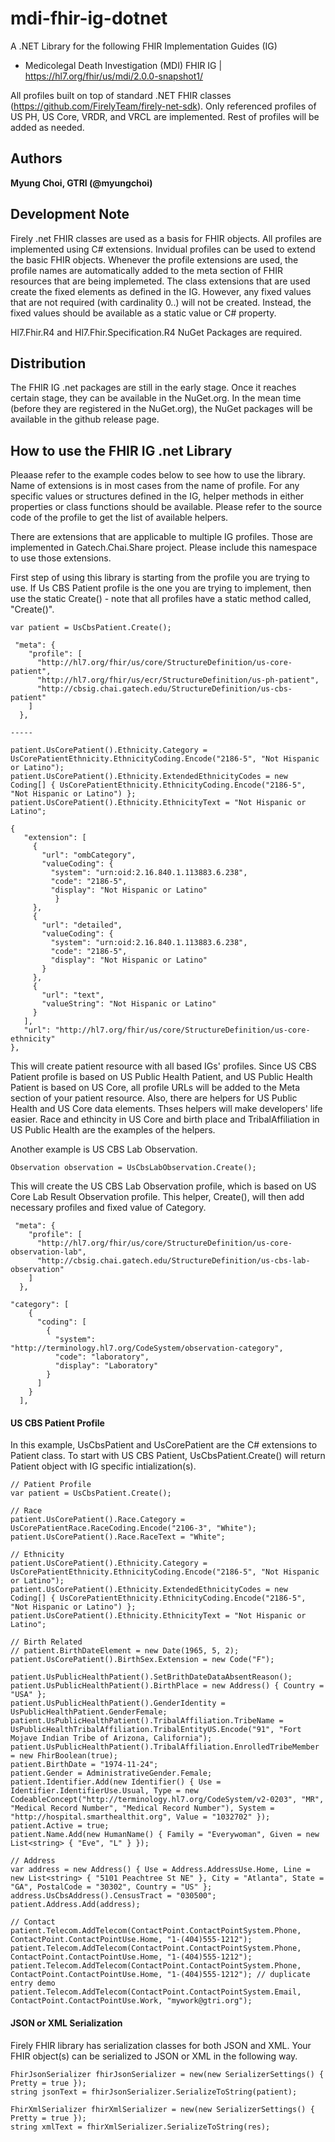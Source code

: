 # mdi-fhir-ig-dotnet
A .NET Library for the following FHIR Implementation Guides (IG)
* Medicolegal Death Investigation (MDI) FHIR IG | https://hl7.org/fhir/us/mdi/2.0.0-snapshot1/

All profiles built on top of standard .NET FHIR classes (https://github.com/FirelyTeam/firely-net-sdk). Only referenced profiles of US PH, US Core, VRDR, and VRCL are implemented. Rest of profiles will be added as needed. 

## Authors
**Myung Choi, GTRI (@myungchoi)**<br/>

## Development Note
Firely .net FHIR classes are used as a basis for FHIR objects. All profiles are implemented using C# extensions. Invidual profiles can be used to extend the basic FHIR objects. Whenever the profile extensions are used, the profile names are automatically added to the meta section of FHIR resources that are being implemeted. The class extensions that are used create the fixed elements as defined in the IG. However, any fixed values that are not required (with cardinality 0..) will not be created. Instead, the fixed values should be available as a static value or C# property.

Hl7.Fhir.R4 and Hl7.Fhir.Specification.R4 NuGet Packages are required. 

## Distribution
The FHIR IG .net packages are still in the early stage. Once it reaches certain stage, they can be available in the NuGet.org. In the mean time (before they are registered in the NuGet.org), the NuGet packages will be available in the github release page.

## How to use the FHIR IG .net Library
Pleaase refer to the example codes below to see how to use the library. Name of extensions is in most cases from the name of profile. For any specific values or structures defined in the IG, helper methods in either properties or class functions should be available. Please refer to the source code of the profile to get the list of available helpers. 

There are extensions that are applicable to multiple IG profiles. Those are implemented in Gatech.Chai.Share project. Please include this namespace to use those extensions.

First step of using this library is starting from the profile you are trying to use. If Us CBS Patient profile is the one you are trying to implement, then use the static Create() - note that all profiles have a static method called, "Create()". 
```
var patient = UsCbsPatient.Create();

 "meta": {
    "profile": [
      "http://hl7.org/fhir/us/core/StructureDefinition/us-core-patient",
      "http://hl7.org/fhir/us/ecr/StructureDefinition/us-ph-patient",
      "http://cbsig.chai.gatech.edu/StructureDefinition/us-cbs-patient"
    ]
  },
  
----- 

patient.UsCorePatient().Ethnicity.Category = UsCorePatientEthnicity.EthnicityCoding.Encode("2186-5", "Not Hispanic or Latino");
patient.UsCorePatient().Ethnicity.ExtendedEthnicityCodes = new Coding[] { UsCorePatientEthnicity.EthnicityCoding.Encode("2186-5", "Not Hispanic or Latino") };
patient.UsCorePatient().Ethnicity.EthnicityText = "Not Hispanic or Latino";

{
   "extension": [
     {
       "url": "ombCategory",
       "valueCoding": {
         "system": "urn:oid:2.16.840.1.113883.6.238",
         "code": "2186-5",
         "display": "Not Hispanic or Latino"
          }
     },
     {
       "url": "detailed",
       "valueCoding": {
         "system": "urn:oid:2.16.840.1.113883.6.238",
         "code": "2186-5",
         "display": "Not Hispanic or Latino"
       }
     },
     {
       "url": "text",
       "valueString": "Not Hispanic or Latino"
     }
   ],
   "url": "http://hl7.org/fhir/us/core/StructureDefinition/us-core-ethnicity"
},

```
This will create patient resource with all based IGs' profiles. Since US CBS Patient profile is based on US Public Health Patient, and US Public Health Patient is based on US Core, all profile URLs will be added to the Meta section of your patient resource. Also, there are helpers for US Public Health and US Core data elements. Thses helpers will make developers' life easier. Race and ethincity in US Core and birth place and TribalAffiliation in US Public Health are the examples of the helpers.

Another example is US CBS Lab Observation. 
```
Observation observation = UsCbsLabObservation.Create();
```
This will create the US CBS Lab Observation profile, which is based on US Core Lab Result Observation profile. This helper, Create(), will then add necessary profiles and fixed value of Category. 
```
 "meta": {
    "profile": [
      "http://hl7.org/fhir/us/core/StructureDefinition/us-core-observation-lab",
      "http://cbsig.chai.gatech.edu/StructureDefinition/us-cbs-lab-observation"
    ]
  },

"category": [
    {
      "coding": [
        {
          "system": "http://terminology.hl7.org/CodeSystem/observation-category",
          "code": "laboratory",
          "display": "Laboratory"
        }
      ]
    }
  ],
  ```

#### US CBS Patient Profile
In this example, UsCbsPatient and UsCorePatient are the C# extensions to Patient class. To start with US CBS Patient, UsCbsPatient.Create() will return Patient object with IG specific intialization(s). 
```
// Patient Profile
var patient = UsCbsPatient.Create();

// Race
patient.UsCorePatient().Race.Category = UsCorePatientRace.RaceCoding.Encode("2106-3", "White");
patient.UsCorePatient().Race.RaceText = "White";

// Ethnicity
patient.UsCorePatient().Ethnicity.Category = UsCorePatientEthnicity.EthnicityCoding.Encode("2186-5", "Not Hispanic or Latino");
patient.UsCorePatient().Ethnicity.ExtendedEthnicityCodes = new Coding[] { UsCorePatientEthnicity.EthnicityCoding.Encode("2186-5", "Not Hispanic or Latino") };
patient.UsCorePatient().Ethnicity.EthnicityText = "Not Hispanic or Latino";

// Birth Related
// patient.BirthDateElement = new Date(1965, 5, 2);
patient.UsCorePatient().BirthSex.Extension = new Code("F");

patient.UsPublicHealthPatient().SetBrithDateDataAbsentReason();
patient.UsPublicHealthPatient().BirthPlace = new Address() { Country = "USA" };
patient.UsPublicHealthPatient().GenderIdentity = UsPublicHealthPatient.GenderFemale;
patient.UsPublicHealthPatient().TribalAffiliation.TribeName = UsPublicHealthTribalAffiliation.TribalEntityUS.Encode("91", "Fort Mojave Indian Tribe of Arizona, California");
patient.UsPublicHealthPatient().TribalAffiliation.EnrolledTribeMember = new FhirBoolean(true);
patient.BirthDate = "1974-11-24";
patient.Gender = AdministrativeGender.Female;
patient.Identifier.Add(new Identifier() { Use = Identifier.IdentifierUse.Usual, Type = new CodeableConcept("http://terminology.hl7.org/CodeSystem/v2-0203", "MR", "Medical Record Number", "Medical Record Number"), System = "http://hospital.smarthealthit.org", Value = "1032702" });
patient.Active = true;
patient.Name.Add(new HumanName() { Family = "Everywoman", Given = new List<string> { "Eve", "L" } });

// Address
var address = new Address() { Use = Address.AddressUse.Home, Line = new List<string> { "5101 Peachtree St NE" }, City = "Atlanta", State = "GA", PostalCode = "30302", Country = "US" };
address.UsCbsAddress().CensusTract = "030500";
patient.Address.Add(address);

// Contact
patient.Telecom.AddTelecom(ContactPoint.ContactPointSystem.Phone, ContactPoint.ContactPointUse.Home, "1-(404)555-1212");
patient.Telecom.AddTelecom(ContactPoint.ContactPointSystem.Phone, ContactPoint.ContactPointUse.Home, "1-(404)555-1212");
patient.Telecom.AddTelecom(ContactPoint.ContactPointSystem.Phone, ContactPoint.ContactPointUse.Home, "1-(404)555-1212"); // duplicate entry demo
patient.Telecom.AddTelecom(ContactPoint.ContactPointSystem.Email, ContactPoint.ContactPointUse.Work, "mywork@gtri.org");
```
#### JSON or XML Serialization
Firely FHIR library has serialization classes for both JSON and XML. Your FHIR object(s) can be serialized to JSON or XML in the following way.
```
FhirJsonSerializer fhirJsonSerializer = new(new SerializerSettings() { Pretty = true });
string jsonText = fhirJsonSerializer.SerializeToString(patient);

FhirXmlSerializer fhirXmlSerializer = new(new SerializerSettings() { Pretty = true });
string xmlText = fhirXmlSerializer.SerializeToString(res);
```

